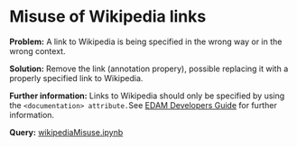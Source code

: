 # Misuse of Wikipedia links

**Problem:** A link to Wikipedia is being specified in the wrong way or in the wrong context.

**Solution:** Remove the link (annotation propery), possible replacing it with a properly specified link to Wikipedia.

**Further information:** Links to Wikipedia should only be specified by using the ``<documentation> attribute.``See [EDAM Developers Guide](https://edamontologydocs.readthedocs.io/en/latest/developers_guide.html#optional-attributes) for further information.


**Query:** [wikipediaMisuse.ipynb](https://github.com/edamontology/edamverify/blob/master/queries/wikipediaMisuse.ipynb)
